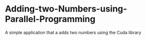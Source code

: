 # Adding-two-Numbers-using-Parallel-Programming
A simple application that a adds two numbers using the Cuda library
